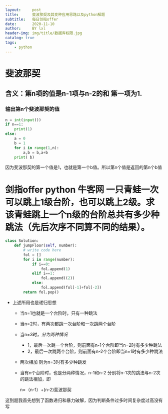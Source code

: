 ```yaml
---
layout:     post
title:      斐波那契及其变种应用思路以及python解题
subtitle:   每日剑指offer
date:       2020-11-10
author:     BY lxl
header-img: img/title/数据库权限.jpg
catalog: true
tags:
    - python
---
```


#                           斐波那契

##  含义：第n项的值是n-1项与n-2的和 第一项为1.

###  输出第n个斐波那契的值

```python
n = int(input())
if n==1:
	print(1)
else:
    a = 0
    b = 1
	for i in range(1,n):
		a,b = b,a+b
	print( b)        
```

因为斐波那契的第一个值是1，也就是第一个b值。所以第n个值是返回的第n个b值



# 剑指offer python 牛客网 一只青蛙一次可以跳上1级台阶，也可以跳上2级。求该青蛙跳上一个n级的台阶总共有多少种跳法（先后次序不同算不同的结果）。

```python
class Solution:
    def jumpFloor(self, number):
        # write code here
        fol = []
        for i in range(number):
            if i==0:
                fol.append(1)
            elif i==1:
                fol.append((2))
            else:
                fol.append(fol[-1]+fol[-2])
        return fol.pop()
```

- 上述所用也是递归思想

  - 当n=1也就是一个台阶时，只有一种跳法 

  - 当n=2时，有两次都跳一次台阶和一次跳两个台阶

  - 当n=3时，<em>分为两种情况</em>

    - 1，最后一次跳一个台阶，则前面有n-1个台阶即当n=2时有多少种跳法
    - 2，最后一次跳两个台阶，则前面有n-2个台阶即当n=1时有多少种跳法

  - 两次相加 则为n=3时有多少种跳发

  - 当有n个台阶时，也是分两种情况，n-1和n-2 分别将n-1次的跳法与n-2次的跳法相加，即

    n=（n-1）+(n-2)斐波那契

这到题我首先想到了函数递归和暴力破解，因为判断条件过多时间复杂度过高没有写